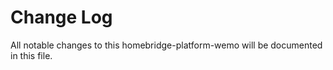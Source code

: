 # Change Log

All notable changes to this homebridge-platform-wemo will be documented in this file.

